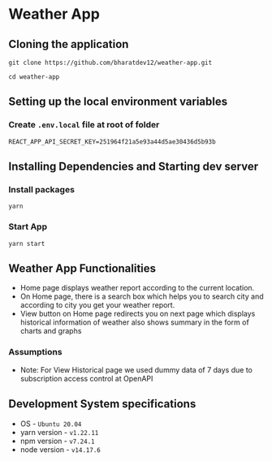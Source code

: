 # Weather App
## Cloning the application
```
git clone https://github.com/bharatdev12/weather-app.git
```

```
cd weather-app
```

## Setting up the local environment variables

### Create `.env.local` file at root of folder
```
REACT_APP_API_SECRET_KEY=251964f21a5e93a44d5ae30436d5b93b
```

## Installing Dependencies and Starting dev server
### Install packages
```
yarn
```

### Start App
```
yarn start
```

## Weather App Functionalities
* Home page displays weather report according to the current location.
* On Home page, there is a search box which helps you to search city and according to city you get your weather report.
* View button on Home page redirects you on next page which displays historical information of weather also shows summary in the form of charts and graphs

### Assumptions
* Note: For View Historical page we used dummy data of 7 days due to subscription access control at OpenAPI

## Development System specifications
* OS - `Ubuntu 20.04`
* yarn version - `v1.22.11`
* npm version - `v7.24.1`
* node version - `v14.17.6`